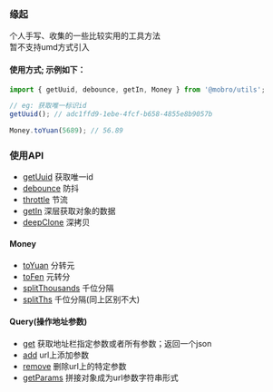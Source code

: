 ### 缘起
个人手写、收集的一些比较实用的工具方法  
暂不支持umd方式引入

#### 使用方式; 示例如下：
```js
import { getUuid, debounce, getIn, Money } from '@mobro/utils';

// eg: 获取唯一标识id
getUuid(); // adc1ffd9-1ebe-4fcf-b658-4855e8b9057b

Money.toYuan(5689); // 56.89
```

### 使用API
+ [getUuid]()  获取唯一id
+ [debounce]()  防抖
+ [throttle]()  节流
+ [getIn]() 深层获取对象的数据
+ [deepClone]() 深拷贝

#### Money
+ [toYuan]()  分转元
+ [toFen]() 元转分
+ [splitThousands]()  千位分隔
+ [splitThs]()  千位分隔(同上区别不大)

#### Query(操作地址参数)
+ [get]() 获取地址栏指定参数或者所有参数；返回一个json
+ [add]() url上添加参数
+ [remove]() 删除url上的特定参数
+ [getParams]() 拼接对象成为url参数字符串形式

